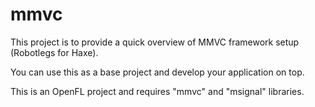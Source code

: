 mmvc
====

This project is to provide a quick overview of MMVC framework setup (Robotlegs for Haxe).

You can use this as a base project and develop your application on top.

This is an OpenFL project and requires "mmvc" and "msignal" libraries.
